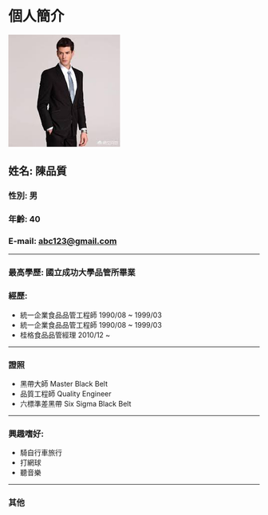 # 個人簡介
![man](man.jpg)
## 姓名: 陳品質
### 性別: 男
### 年齡: 40
### E-mail: abc123@gmail.com
---
### 最高學歷: 國立成功大學品管所畢業
### 經歷:
   * 統一企業食品品管工程師 1990/08 ~ 1999/03
   * 統一企業食品品管工程師 1990/08 ~ 1999/03
   * 桂格食品品管經理      2010/12 ~
---
### 證照
   * 黑帶大師 Master Black Belt
   * 品質工程師 Quality Engineer
   * 六標準差黑帶 Six Sigma Black Belt
---
### 興趣嗜好:
   * 騎自行車旅行
   * 打網球
   * 聽音樂

---
### 其他
